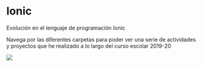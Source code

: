 # Ionic
Evolución en el lenguaje de programación Ionic

Navega por las diferentes carpetas para poder ver una serie de actividades y proyectos que he realizado a lo largo del curso escolar 2019-20

<img src="https://miracomohacerlo.com/wp-content/uploads/2019/06/1173-1-e1559768762202.jpg">
